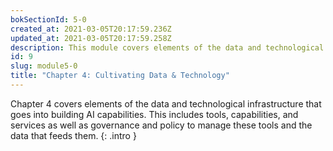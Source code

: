```yaml
---
bokSectionId: 5-0
created_at: 2021-03-05T20:17:59.236Z
updated_at: 2021-03-05T20:17:59.258Z
description: This module covers elements of the data and technological infrastructure that goes into building AI capabilities. This includes tools, capabilities, and services as well as governance and policy to manage these tools and the data that feeds them.
id: 9
slug: module5-0
title: "Chapter 4: Cultivating Data & Technology"
---
```

Chapter 4 covers elements of the data and technological infrastructure that goes into building AI capabilities. This includes tools, capabilities, and services as well as governance and policy to manage these tools and the data that feeds them.
{: .intro }






